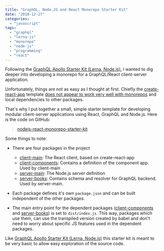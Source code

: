 ```yaml
---
title: "GraphQL, Node.JS and React Monorepo Starter Kit"
date: "2018-12-27"
categories: 
  - "javascript"
tags: 
  - "graphql"
  - "lerna-js"
  - "monorepo"
  - "node-js"
  - "programming"
  - "react"
---
```


Following the [GraphQL Apollo Starter Kit (Lerna, Node.js)](http://maxrohde.com/2018/12/24/graphql-apollo-starter-kit-lerna-node-js/), I wanted to dig deeper into developing a monorepo for a GraphQL/React client-server application.

Unfortunately, things are not as easy as I thought at first. Chiefly the [create-react-app](https://github.com/facebook/create-react-app) template [does not appear to work very well with monorepos](https://itnext.io/guide-react-app-monorepo-with-lerna-d932afb2e875) and local dependencies to other packages.

That's why I put together a small, simple starter template for developing modular client-server applications using React, GraphQL and Node.js. Here is the code on GitHub:

> [nodejs-react-monorepo-starter-kit](https://github.com/mxro/nodejs-react-monorepo-starter-kit)

Some things to note:

- There are four packages in the project
    
    - [client-main](https://github.com/mxro/nodejs-react-monorepo-starter-kit/tree/master/packages/client-main): The React client, based on create-react-app
    - [client-components](https://github.com/mxro/nodejs-react-monorepo-starter-kit/tree/master/packages/client-components): Contains a definition of the component app. Used by client-main
    - [server-main](https://github.com/mxro/nodejs-react-monorepo-starter-kit/tree/master/packages/server-main): The Node.js server definition
    - [server-books](https://github.com/mxro/nodejs-react-monorepo-starter-kit/tree/master/packages/server-books): Contains schema and resolver for GraphQL backend. Used by server-main.
- Each package defines it's own `package.json` and can be built independent of the other packages.
- The main entry point for the dependent packages ([client-components](https://github.com/mxro/nodejs-react-monorepo-starter-kit/tree/master/packages/client-components) and [server-books](https://github.com/mxro/nodejs-react-monorepo-starter-kit/tree/master/packages/server-books)) is set to `dist/index.js`. This way, packages which use them, can use the transpiled version created by babel and don't need to worry about specific JS features used in the dependent packages.

Like [GraphQL Apollo Starter Kit (Lerna, Node.js)](http://maxrohde.com/2018/12/24/graphql-apollo-starter-kit-lerna-node-js/) this starter kit is meant to be very basic to allow easy exploration of the source code.
